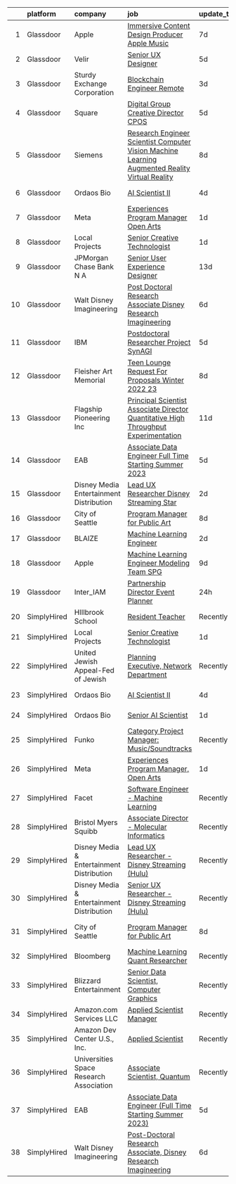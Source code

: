 

|    | platform    | company                                   | job                                                                                                                                                                                                                                                                                                                                                                                                                                                                                                                                                                                                                                                                                                                                                                                                                                                                                                                                                                                                                                                                                                                                                                                                                                                                                                                                                              | update_time   | location                     |
|---:|:------------|:------------------------------------------|:-----------------------------------------------------------------------------------------------------------------------------------------------------------------------------------------------------------------------------------------------------------------------------------------------------------------------------------------------------------------------------------------------------------------------------------------------------------------------------------------------------------------------------------------------------------------------------------------------------------------------------------------------------------------------------------------------------------------------------------------------------------------------------------------------------------------------------------------------------------------------------------------------------------------------------------------------------------------------------------------------------------------------------------------------------------------------------------------------------------------------------------------------------------------------------------------------------------------------------------------------------------------------------------------------------------------------------------------------------------------|:--------------|:-----------------------------|
|  1 | Glassdoor   | Apple                                     | [Immersive Content Design Producer   Apple Music](https://www.glassdoor.com/partner/jobListing.htm?pos=102&ao=1110586&s=58&guid=00000182bf27af23af8e372c9a0b8a41&src=GD_JOB_AD&t=SR&vt=w&cs=1_e9096d75&cb=1661064425500&jobListingId=1008069556268&jrtk=3-0-1gavifbqgkuil801-1gavifbqvis1h800-66f7682de66826e6--6NYlbfkN0BvKrLyj5gPmtZO9T8euul8TCxuuKNOtzRJOomxnwSEodTz2Bc-sPZl29JElYHfcoRyptQvj7xlkriqhxG50_dXLQzgfASxZAP8PmeLh9zWp-pplDUED6ovo3wK-KMzZ6GKsOSk90PpRLLD7vZEAfVFM9MGcY7Wc_GSrB7jRN1ff5XB-Qj1lDxgnZocrJBwwQU8OKgeIPt9CwE4aJxyOn3qjRLQ8kfzYlxklA_cRMPZdWV0zb0Hm5PQDMWyt5pGlMHOR83Ror5YMbIW6A9WJtvqfaJx3ISjqRNmXGbQ3GfHaiT2f1ar1VyMZiH5jY5owymxoWRv53Y8MWJY7b2laVTmt-N0sOymRrzXGMEHlb0f4A4cTYz2CUeryw_KDzsQtCzl5zvZLvjLE_PE3y1SgGxbjUgWo-mQBBgi8EJNOzegExQukqEWw8LhYV1m-LVKSaWrMzTPTtvgk5SfiaYgHOe1_AloqCY0rUpwNTTXVoABjXg3WfLdwmUJjdSeh52RCRU848U1MosFQEgsfea1uaSc_AbBT4kC39v37lrQlOqAKr8WPy3bA1mnUjJ0Abo-6H-v3EchyGFkzAjkLJHQ1md-Oo6_lmDP-Bs2Xac-Ul_UZEEEk-zAKUpjXdSpYgdifYiUMRxu5UJPdyQZznosxMgQZbZVo2WpREqw8EXWcD2iNa7adMeFL589ylUL3Dohi-kU8wanPe5hMXMdcKAzOFDGd91IaD4dlwIsyGOipSvvirx_Eix-tDl60iiBW1ojyLXKgFuTiIulYVYKlEimWFRcFCDh-pJk74HJ3SuN_Sv3lJY7DGo1PbkiTxnNMa2lY5dLEiu6jj6S1PGDZFxHF7nwZFysQ9jb978UPpsYS1kIuO06GZaoHgwccgKzFCxORX46Jk-Wv6qfNu__avkyUiU1cTeQuGNhF4Hn_nTpssT8_eNiUTxC04XfnkUwgmqQG69U3pPcjrpJfVQ2B2hT-DlLuvMBfHD4toI%3D)   | 7d            | Culver City, CA              |
|  2 | Glassdoor   | Velir                                     | [Senior UX Designer](https://www.glassdoor.com/partner/jobListing.htm?pos=119&ao=1136043&s=58&guid=00000182bf27af23af8e372c9a0b8a41&src=GD_JOB_AD&t=SR&vt=w&cs=1_f71fbf0f&cb=1661064425502&jobListingId=1008072699619&jrtk=3-0-1gavifbqgkuil801-1gavifbqvis1h800-11a8ffb9c39f776c-)                                                                                                                                                                                                                                                                                                                                                                                                                                                                                                                                                                                                                                                                                                                                                                                                                                                                                                                                                                                                                                                                              | 5d            | United States                |
|  3 | Glassdoor   | Sturdy Exchange Corporation               | [Blockchain Engineer  Remote ](https://www.glassdoor.com/partner/jobListing.htm?pos=107&ao=1136043&s=58&guid=00000182bf27af23af8e372c9a0b8a41&src=GD_JOB_AD&t=SR&vt=w&ea=1&cs=1_2820e179&cb=1661064425501&jobListingId=1008076436726&jrtk=3-0-1gavifbqgkuil801-1gavifbqvis1h800-00eff58dac326956-)                                                                                                                                                                                                                                                                                                                                                                                                                                                                                                                                                                                                                                                                                                                                                                                                                                                                                                                                                                                                                                                               | 3d            | Remote                       |
|  4 | Glassdoor   | Square                                    | [Digital Group Creative Director  CPOS](https://www.glassdoor.com/partner/jobListing.htm?pos=109&ao=1136043&s=58&guid=00000182bf27af23af8e372c9a0b8a41&src=GD_JOB_AD&t=SR&vt=w&cs=1_c26c78fa&cb=1661064425501&jobListingId=1008072943733&jrtk=3-0-1gavifbqgkuil801-1gavifbqvis1h800-b60cda63394609e2-)                                                                                                                                                                                                                                                                                                                                                                                                                                                                                                                                                                                                                                                                                                                                                                                                                                                                                                                                                                                                                                                           | 5d            | Portland, OR                 |
|  5 | Glassdoor   | Siemens                                   | [Research Engineer   Scientist  Computer Vision  Machine Learning  Augmented Reality   Virtual Reality](https://www.glassdoor.com/partner/jobListing.htm?pos=113&ao=1136043&s=58&guid=00000182bf27af23af8e372c9a0b8a41&src=GD_JOB_AD&t=SR&vt=w&cs=1_dd47a27c&cb=1661064425501&jobListingId=1008068126962&jrtk=3-0-1gavifbqgkuil801-1gavifbqvis1h800-4a71327233e88ca6-)                                                                                                                                                                                                                                                                                                                                                                                                                                                                                                                                                                                                                                                                                                                                                                                                                                                                                                                                                                                           | 8d            | Princeton, NJ                |
|  6 | Glassdoor   | Ordaos Bio                                | [AI Scientist II](https://www.glassdoor.com/partner/jobListing.htm?pos=103&ao=1110586&s=58&guid=00000182bf27af23af8e372c9a0b8a41&src=GD_JOB_AD&t=SR&vt=w&cs=1_265e9a87&cb=1661064425500&jobListingId=1008073833681&cpc=C4A69CCDBB3B9599&jrtk=3-0-1gavifbqgkuil801-1gavifbqvis1h800-a9b8b5c041307424--6NYlbfkN0DG4ntHtB_rMsnfhgmnSvK2brktLme1L4SiDeJjQ-izrVOLqRJ5-yjEhSyAj73O13S_IEOR7_PpnawSCvmRKLMLCmeRXI8Ce8GXTbWY8dKa6NnZHojXDhfPofRgzHxVBTv7PP0I_CZroco8vAFRUy1BLzeOgP3DfalDdYY4f4PuAgxl7TP7RlqFATN7pwaxewJdvKcHuVBgVasr-M3h7PQDiHHydBxf_2F64XhgwjW5MtGIU2IGy-J97dSuimVTFRDNBMaO1jpwgSPuKnYqy7ECsFo-P1PMhUbF_Y0ohG9CgpDfw1oX7c_yWX1IpxjWrGpPI01gysCBykZBBv72cY9uAuncw6_tWFpvk5VOvA6LOdBt19KjHZPQK0xGuobIwVJi98fRBeW5M8glC34QI5wvnfKcY9sPXXlO8d_bVK4cT0UENpOwgCv10GtcjL9I78gKUPtwuOcl8TN3yHv-gCKEOyX_nnOmdVivfC1VFJ3CXGvbTpMTugDnnpwC-x1Qud2aED5kp2B6LWsgCusFHTWfOr3evUtXLa304vsUnpCel5ek91JR_91ZRGrfaBtyud_MEjXioA5s8ABuYduQ8hySKCagF3DupLNzZWpiW5EF5RIbnA77J7iMyhBuaD_ZUlKCEzr9TuIHIudr-mGqq6zm5bF9ZA_I9dkOOO2HRYI9MRcP32bZXyAer2WaKncGcPFXHDOQN15E6sTunk9QZOZVUhCVPTus_ooxcLuVCzaI4bdDGyGfjlGE2Iwrvl_o1kxsBEQnJhqnVS9AQQjaDFGdIfvBKT5BSLHZrAjt-WSkR7HxKyVvJnyUeI4XAEYK80JYHoRDuDdLFGDB9vKhIQkLlc5lNyC-uQAYmqGX1gLmSRjpq05kDVqKwCkE1HBDQFekh4Kh6IPmK2X41L8-iQUuPmadfy6gwtEXcue9EFKSDhpcZdSSkD6iPUpLWGHRmMxu5KP_W_6v1w%3D%3D)                                | 4d            | New York, NY                 |
|  7 | Glassdoor   | Meta                                      | [Experiences Program Manager  Open Arts](https://www.glassdoor.com/partner/jobListing.htm?pos=106&ao=1136043&s=58&guid=00000182bf27af23af8e372c9a0b8a41&src=GD_JOB_AD&t=SR&vt=w&cs=1_73c5d8e5&cb=1661064425500&jobListingId=1008081436382&jrtk=3-0-1gavifbqgkuil801-1gavifbqvis1h800-028a6b7ff81718d7-)                                                                                                                                                                                                                                                                                                                                                                                                                                                                                                                                                                                                                                                                                                                                                                                                                                                                                                                                                                                                                                                          | 1d            | Menlo Park, CA               |
|  8 | Glassdoor   | Local Projects                            | [Senior Creative Technologist](https://www.glassdoor.com/partner/jobListing.htm?pos=104&ao=1110586&s=58&guid=00000182bf27af23af8e372c9a0b8a41&src=GD_JOB_AD&t=SR&vt=w&cs=1_e26472a3&cb=1661064425500&jobListingId=1008081262915&cpc=32EE424DE2B657EB&jrtk=3-0-1gavifbqgkuil801-1gavifbqvis1h800-b4bb8e2203a15ec8--6NYlbfkN0DG4ntHtB_rMsnfhgmnSvK2brktLme1L4SiDeJjQ-izrVOLqRJ5-yjEhSyAj73O13QoLK1IcewWSEm5dEYr8SDOWxlKqW39Hc3zS4lqI0aod-uyKnozexUB1eJx8A1ZMgH0apBuMsDUAzrFNj4LJx_zK0_qQELXB9-ol7IS80Okc6KtTr3FnbsQ9vkMyiEB5K5FBGPi61C3O39pSHLjTa7kbfl-541dw5czLvyaE9JoNnnZLNSOT5Kjh79DAizr05fuuHD2KBW7Ui8L3DlDkNeF6QgXaPaOoo2T69gF0q9Jzonoo5iyIPSE0H9QWp2ynUF16IVHTfpZju8hhlHJSe-faEB3gk54DtW0u5OuqpQdJnVHXzT_vsguxKmV1c-VbTBwH48fB-oqRnG8clB35WAq7b4L9B8W1cxRi3vhr_FFNMaV2ni9f7uTghhJLzlQTliY6Srw1mxFKOH51_-t0uBuEAyCe7DWiq4_WI_PJH52HCI1mcxqkRjXurDN-2sG4aE9tS7AG0EiBRzjRlIgRUICXPsgYFMdEQSvWyI4aZP_nporcI7cD7rcyv7Atm1taRFV01tGS7pOLw1nzWC4b5aqqVDy1_np4bn-YWHYc6Y62rZEydJWOaBdboq6GuifJP7nk7lt6wXR3Asa3PzsdB-V8pNvs4cTR7TEZgOPHep-gFvUcW_EuSjR54aTO49hqfX1F8dzVtvojnl3sY-xqiGlWlAGc1QPnJJbkN21AcAm3fwvct-yrtchyia9viL0BuAZzyEPFYxZt2VvRjScMJw7xTyQuRuH9JKArJDRjWIDqJAHNDBZbBg-iWCq0839ORchSFmWQz4VGEPQvu6EUvC-q60k9huhb3-FG45i3j49i3t8hLZf4edkuWNfqtPoy1rw37bUKC3HkMd_wspmSitOMvaRn_8uLTXfkCg1EXVb8hfz7rFDW3ojWzUypjXvwkuL5Jbw5W0TThdwRCqGYbARRmtRZXEgMn4%3D) | 1d            | Manhattan                    |
|  9 | Glassdoor   | JPMorgan Chase Bank  N A                  | [Senior User Experience Designer](https://www.glassdoor.com/partner/jobListing.htm?pos=118&ao=1136043&s=58&guid=00000182bf27af23af8e372c9a0b8a41&src=GD_JOB_AD&t=SR&vt=w&cs=1_f7ee145e&cb=1661064425502&jobListingId=1008059216003&jrtk=3-0-1gavifbqgkuil801-1gavifbqvis1h800-4635ccbdd7213e58-)                                                                                                                                                                                                                                                                                                                                                                                                                                                                                                                                                                                                                                                                                                                                                                                                                                                                                                                                                                                                                                                                 | 13d           | Chicago, IL                  |
| 10 | Glassdoor   | Walt Disney Imagineering                  | [Post Doctoral Research Associate  Disney Research Imagineering](https://www.glassdoor.com/partner/jobListing.htm?pos=101&ao=1110586&s=58&guid=00000182bf27af23af8e372c9a0b8a41&src=GD_JOB_AD&t=SR&vt=w&cs=1_38432b92&cb=1661064425500&jobListingId=1008070871758&cpc=9DC6E4D8324653EE&jrtk=3-0-1gavifbqgkuil801-1gavifbqvis1h800-094cb28899651f1e--6NYlbfkN0DAFTyt7pbDCC2JPO79CSdi1dIb81yjczP5qsKcZIxgiYm3-7g-689UDqHItQTwke9Fx28i8WvyzUKXqY8nPuZwaZLte5ddTqjQHCSuU5-ym2PGqwmmKXFtINbEiUYIg1mB-NmFatQHYkr_1eGlerVcAfCzygTPNzjEtBLdlkoRygAb_5-jis6dFA-_2dE1odc_jNfIzkVwdIInOA9sqRuYCJ7_0QK0LTKAPVzRwaFDt1iByfjDszOYA4twmOZLUj880YpeNDwOI20GMHr3dlSXEOUpUNqdnOfXhjRj5bCM37CURqaYjPFWPtTxJhKzhVENG3hVeGfWK7SVUuxQC4joY98FhwVy3_FiagezcFz8P5VujK2EEFdTm6pXgp02Y-N98vCWeYFKv9zQUq2aZmFWnushaTDBpQFwzZ36F3JqIQPqIHZXqNoYtxAWIdUbe6c%3D)                                                                                                                                                                                                                                                                                                                                                                                                                                                                                                                               | 6d            | Glendale, CA                 |
| 11 | Glassdoor   | IBM                                       | [Postdoctoral Researcher   Project SynAGI](https://www.glassdoor.com/partner/jobListing.htm?pos=112&ao=1136043&s=58&guid=00000182bf27af23af8e372c9a0b8a41&src=GD_JOB_AD&t=SR&vt=w&cs=1_6330a2f8&cb=1661064425501&jobListingId=1008072553813&jrtk=3-0-1gavifbqgkuil801-1gavifbqvis1h800-7e4e3c2dae212fb3-)                                                                                                                                                                                                                                                                                                                                                                                                                                                                                                                                                                                                                                                                                                                                                                                                                                                                                                                                                                                                                                                        | 5d            | Yorktown Heights, NY         |
| 12 | Glassdoor   | Fleisher Art Memorial                     | [Teen Lounge Request For Proposals  Winter 2022 23](https://www.glassdoor.com/partner/jobListing.htm?pos=116&ao=1136043&s=58&guid=00000182bf27af23af8e372c9a0b8a41&src=GD_JOB_AD&t=SR&vt=w&cs=1_a164201c&cb=1661064425502&jobListingId=1008069323822&jrtk=3-0-1gavifbqgkuil801-1gavifbqvis1h800-8467327c19ec71f5-)                                                                                                                                                                                                                                                                                                                                                                                                                                                                                                                                                                                                                                                                                                                                                                                                                                                                                                                                                                                                                                               | 8d            | Philadelphia, PA             |
| 13 | Glassdoor   | Flagship Pioneering  Inc                  | [Principal Scientist Associate Director   Quantitative High Throughput Experimentation](https://www.glassdoor.com/partner/jobListing.htm?pos=115&ao=1136043&s=58&guid=00000182bf27af23af8e372c9a0b8a41&src=GD_JOB_AD&t=SR&vt=w&ea=1&cs=1_61f50eff&cb=1661064425502&jobListingId=1008063455944&jrtk=3-0-1gavifbqgkuil801-1gavifbqvis1h800-c171a9add03c2359-)                                                                                                                                                                                                                                                                                                                                                                                                                                                                                                                                                                                                                                                                                                                                                                                                                                                                                                                                                                                                      | 11d           | Boston, MA                   |
| 14 | Glassdoor   | EAB                                       | [Associate Data Engineer  Full Time Starting Summer 2023 ](https://www.glassdoor.com/partner/jobListing.htm?pos=110&ao=1136043&s=58&guid=00000182bf27af23af8e372c9a0b8a41&src=GD_JOB_AD&t=SR&vt=w&cs=1_3b0eaf99&cb=1661064425501&jobListingId=1008071825333&jrtk=3-0-1gavifbqgkuil801-1gavifbqvis1h800-30fa73502429d50f-)                                                                                                                                                                                                                                                                                                                                                                                                                                                                                                                                                                                                                                                                                                                                                                                                                                                                                                                                                                                                                                        | 5d            | Remote                       |
| 15 | Glassdoor   | Disney Media   Entertainment Distribution | [Lead UX Researcher   Disney Streaming  Star  ](https://www.glassdoor.com/partner/jobListing.htm?pos=114&ao=1136043&s=58&guid=00000182bf27af23af8e372c9a0b8a41&src=GD_JOB_AD&t=SR&vt=w&cs=1_8d6ef68d&cb=1661064425502&jobListingId=1008078499649&jrtk=3-0-1gavifbqgkuil801-1gavifbqvis1h800-53be1f965315eeb6-)                                                                                                                                                                                                                                                                                                                                                                                                                                                                                                                                                                                                                                                                                                                                                                                                                                                                                                                                                                                                                                                   | 2d            | New York, NY                 |
| 16 | Glassdoor   | City of Seattle                           | [Program Manager for Public Art](https://www.glassdoor.com/partner/jobListing.htm?pos=105&ao=1136043&s=58&guid=00000182bf27af23af8e372c9a0b8a41&src=GD_JOB_AD&t=SR&vt=w&cs=1_d39f5b6e&cb=1661064425500&jobListingId=1008069035725&jrtk=3-0-1gavifbqgkuil801-1gavifbqvis1h800-27538df194d2cfde-)                                                                                                                                                                                                                                                                                                                                                                                                                                                                                                                                                                                                                                                                                                                                                                                                                                                                                                                                                                                                                                                                  | 8d            | Washington State             |
| 17 | Glassdoor   | BLAIZE                                    | [Machine Learning Engineer](https://www.glassdoor.com/partner/jobListing.htm?pos=117&ao=1136043&s=58&guid=00000182bf27af23af8e372c9a0b8a41&src=GD_JOB_AD&t=SR&vt=w&cs=1_81504f3b&cb=1661064425502&jobListingId=1008078468264&jrtk=3-0-1gavifbqgkuil801-1gavifbqvis1h800-c98ddd0a912c8c61-)                                                                                                                                                                                                                                                                                                                                                                                                                                                                                                                                                                                                                                                                                                                                                                                                                                                                                                                                                                                                                                                                       | 2d            | Cary, NC                     |
| 18 | Glassdoor   | Apple                                     | [Machine Learning Engineer  Modeling Team   SPG](https://www.glassdoor.com/partner/jobListing.htm?pos=111&ao=1136043&s=58&guid=00000182bf27af23af8e372c9a0b8a41&src=GD_JOB_AD&t=SR&vt=w&cs=1_8ba9e6e1&cb=1661064425501&jobListingId=1008067850754&jrtk=3-0-1gavifbqgkuil801-1gavifbqvis1h800-06407493694b714b-)                                                                                                                                                                                                                                                                                                                                                                                                                                                                                                                                                                                                                                                                                                                                                                                                                                                                                                                                                                                                                                                  | 9d            | Cupertino, CA                |
| 19 | Glassdoor   | Inter_IAM                                 | [Partnership Director   Event Planner](https://www.glassdoor.com/partner/jobListing.htm?pos=108&ao=1136043&s=58&guid=00000182bf27af23af8e372c9a0b8a41&src=GD_JOB_AD&t=SR&vt=w&ea=1&cs=1_f73a3636&cb=1661064425501&jobListingId=1008082377247&jrtk=3-0-1gavifbqgkuil801-1gavifbqvis1h800-3b17702d11cb6601-)                                                                                                                                                                                                                                                                                                                                                                                                                                                                                                                                                                                                                                                                                                                                                                                                                                                                                                                                                                                                                                                       | 24h           | Manhattan                    |
| 20 | SimplyHired | HIllbrook School                          | [Resident Teacher](https://www.simplyhired.com/job/ChngzFNlRif50GXH6bPO6W01YyghpWI-wYlkGi2HAwqNndkwoOXVEw?q=generative+art)                                                                                                                                                                                                                                                                                                                                                                                                                                                                                                                                                                                                                                                                                                                                                                                                                                                                                                                                                                                                                                                                                                                                                                                                                                      | Recently      | Los Gatos, CA                |
| 21 | SimplyHired | Local Projects                            | [Senior Creative Technologist](https://www.simplyhired.com/job/ne3lt8p9pe9Fy8NjhIZlGKAwEIn5JSSQjaMKg4yrdRJo5Ei4jjvOEw?q=generative+art)                                                                                                                                                                                                                                                                                                                                                                                                                                                                                                                                                                                                                                                                                                                                                                                                                                                                                                                                                                                                                                                                                                                                                                                                                          | 1d            | Manhattan, NY                |
| 22 | SimplyHired | United Jewish Appeal-Fed of Jewish        | [Planning Executive, Network Department](https://www.simplyhired.com/job/7WP_yzksL5bNGgUBe6gfo1HjO3tDB_TCSLxlIyN-io0y8mEdea71sA?q=generative+art)                                                                                                                                                                                                                                                                                                                                                                                                                                                                                                                                                                                                                                                                                                                                                                                                                                                                                                                                                                                                                                                                                                                                                                                                                | Recently      | New York, NY                 |
| 23 | SimplyHired | Ordaos Bio                                | [AI Scientist II](https://www.simplyhired.com/job/PuN7z6G_oXPgEF6e4JN0TDj7XGuoe-qo7-0I7d8Wz3zclLfxdWrfMA?q=generative+art)                                                                                                                                                                                                                                                                                                                                                                                                                                                                                                                                                                                                                                                                                                                                                                                                                                                                                                                                                                                                                                                                                                                                                                                                                                       | 4d            | New York, NY                 |
| 24 | SimplyHired | Ordaos Bio                                | [Senior AI Scientist](https://www.simplyhired.com/job/fq-yVS-n_-5m7TJGnlhbn5DC1EYdhOO2-3Gm4SvpD3_WMVBWUam--g?q=generative+art)                                                                                                                                                                                                                                                                                                                                                                                                                                                                                                                                                                                                                                                                                                                                                                                                                                                                                                                                                                                                                                                                                                                                                                                                                                   | 1d            | Manhattan, NY                |
| 25 | SimplyHired | Funko                                     | [Category Project Manager: Music/Soundtracks](https://www.simplyhired.com/job/X_XStjdI8ZahRdQCHLfkODrhUBKQZXKtPuPwUUrCGwvZXJq9bO_Ygw?q=generative+art)                                                                                                                                                                                                                                                                                                                                                                                                                                                                                                                                                                                                                                                                                                                                                                                                                                                                                                                                                                                                                                                                                                                                                                                                           | Recently      | Austin, TX                   |
| 26 | SimplyHired | Meta                                      | [Experiences Program Manager, Open Arts](https://www.simplyhired.com/job/39LFdVDZkOVzjzuKxDh39-uXR6pKfcGOkABaQ3gkkuENYK4d0Gs1Og?q=generative+art)                                                                                                                                                                                                                                                                                                                                                                                                                                                                                                                                                                                                                                                                                                                                                                                                                                                                                                                                                                                                                                                                                                                                                                                                                | 1d            | Menlo Park, CA               |
| 27 | SimplyHired | Facet                                     | [Software Engineer - Machine Learning](https://www.simplyhired.com/job/rRl7LpYqGiIowLAwzbrNzMgXtXTFbKgtp-z9fo66PKEqX4Q6nYlO_w?q=generative+art)                                                                                                                                                                                                                                                                                                                                                                                                                                                                                                                                                                                                                                                                                                                                                                                                                                                                                                                                                                                                                                                                                                                                                                                                                  | Recently      | San Francisco, CA            |
| 28 | SimplyHired | Bristol Myers Squibb                      | [Associate Director - Molecular Informatics](https://www.simplyhired.com/job/QtWWkNjz_Cu3ZIEtJ0B9sthqkeZ5MfHKqpcgho2hq4l3uGmX674F0Q?q=generative+art)                                                                                                                                                                                                                                                                                                                                                                                                                                                                                                                                                                                                                                                                                                                                                                                                                                                                                                                                                                                                                                                                                                                                                                                                            | Recently      | San Diego, CA                |
| 29 | SimplyHired | Disney Media & Entertainment Distribution | [Lead UX Researcher - Disney Streaming (Hulu)](https://www.simplyhired.com/job/7XMRj3xaKGPICCQDpgBy58GQz31YuYQM3_SazorKRRpWl9b--dk1Gw?q=generative+art)                                                                                                                                                                                                                                                                                                                                                                                                                                                                                                                                                                                                                                                                                                                                                                                                                                                                                                                                                                                                                                                                                                                                                                                                          | Recently      | New York, NY                 |
| 30 | SimplyHired | Disney Media & Entertainment Distribution | [Senior UX Researcher - Disney Streaming (Hulu)](https://www.simplyhired.com/job/V02LU9hiiGH9RzQXiAwtCHE-0-dHQtE8seGzyLWV0Hyhsg1pz90B4Q?q=generative+art)                                                                                                                                                                                                                                                                                                                                                                                                                                                                                                                                                                                                                                                                                                                                                                                                                                                                                                                                                                                                                                                                                                                                                                                                        | Recently      | Santa Monica, CA             |
| 31 | SimplyHired | City of Seattle                           | [Program Manager for Public Art](https://www.simplyhired.com/job/wtB7DfD8e7HBKqF53IUAFMrrCUd5awHZEwcMnWuetrizc4hidg6RJw?q=generative+art)                                                                                                                                                                                                                                                                                                                                                                                                                                                                                                                                                                                                                                                                                                                                                                                                                                                                                                                                                                                                                                                                                                                                                                                                                        | 8d            | Washington State +1 location |
| 32 | SimplyHired | Bloomberg                                 | [Machine Learning Quant Researcher](https://www.simplyhired.com/job/VPoBWZeqtsL_I-8lUeUVH-XyL3kFT6mMxT20wo9--CNiv9Uav37p5Q?q=generative+art)                                                                                                                                                                                                                                                                                                                                                                                                                                                                                                                                                                                                                                                                                                                                                                                                                                                                                                                                                                                                                                                                                                                                                                                                                     | Recently      | New York, NY                 |
| 33 | SimplyHired | Blizzard Entertainment                    | [Senior Data Scientist, Computer Graphics](https://www.simplyhired.com/job/FiskW-Gz-FCAVeSnphMRdyWJsI2KrVP0qig6JTACI2hq1lHJkEOfoA?q=generative+art)                                                                                                                                                                                                                                                                                                                                                                                                                                                                                                                                                                                                                                                                                                                                                                                                                                                                                                                                                                                                                                                                                                                                                                                                              | Recently      | Irvine, CA                   |
| 34 | SimplyHired | Amazon.com Services LLC                   | [Applied Scientist Manager](https://www.simplyhired.com/job/nAaNJzcQ_7cJnZpA9I8ElKvY-YL1WokbDjTiVhZomBg8ktt8Czfpag?q=generative+art)                                                                                                                                                                                                                                                                                                                                                                                                                                                                                                                                                                                                                                                                                                                                                                                                                                                                                                                                                                                                                                                                                                                                                                                                                             | Recently      | Santa Clara, CA              |
| 35 | SimplyHired | Amazon Dev Center U.S., Inc.              | [Applied Scientist](https://www.simplyhired.com/job/qMAWVPVKFjadrW41RZEeHkQ3rOzVAxWjrc4w_nK0Bephd9BmWrgC2g?q=generative+art)                                                                                                                                                                                                                                                                                                                                                                                                                                                                                                                                                                                                                                                                                                                                                                                                                                                                                                                                                                                                                                                                                                                                                                                                                                     | Recently      | Sunnyvale, CA                |
| 36 | SimplyHired | Universities Space Research Association   | [Associate Scientist, Quantum](https://www.simplyhired.com/job/A_kNwmPauICIfo5Qu5V7PVE0zdmhMpn6G33lWYk4RtzR6S2AfVqQ5A?q=generative+art)                                                                                                                                                                                                                                                                                                                                                                                                                                                                                                                                                                                                                                                                                                                                                                                                                                                                                                                                                                                                                                                                                                                                                                                                                          | Recently      | Mountain View, CA            |
| 37 | SimplyHired | EAB                                       | [Associate Data Engineer (Full Time Starting Summer 2023)](https://www.simplyhired.com/job/GacEolH26SrYoTYaDIiXbdqD3pheFpkBa-4d64DNtI6PwocGxl7z8w?q=generative+art)                                                                                                                                                                                                                                                                                                                                                                                                                                                                                                                                                                                                                                                                                                                                                                                                                                                                                                                                                                                                                                                                                                                                                                                              | 5d            | Remote +3 locations          |
| 38 | SimplyHired | Walt Disney Imagineering                  | [Post-Doctoral Research Associate, Disney Research Imagineering](https://www.simplyhired.com/job/EedC90rcqAW0npDJIsdfLuWx7OjAMiAKhIgfLZoTMxG2tdgd5zwFCA?q=generative+art)                                                                                                                                                                                                                                                                                                                                                                                                                                                                                                                                                                                                                                                                                                                                                                                                                                                                                                                                                                                                                                                                                                                                                                                        | 6d            | Glendale, CA                 |